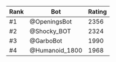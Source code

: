 Rank|Bot|Rating
---|---|---
#1|@OpeningsBot|2356
#2|@Shocky_BOT|2324
#3|@GarboBot|1990
#4|@Humanoid_1800|1968
